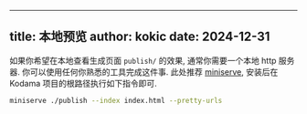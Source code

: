 
---
title: 本地预览
author: kokic
date: 2024-12-31
---

如果你希望在本地查看生成页面 `publish/` 的效果, 通常你需要一个本地 http 服务器. 你可以使用任何你熟悉的工具完成这件事. 此处推荐 [miniserve](https://github.com/svenstaro/miniserve), 安装后在 Kodama 项目的根路径执行如下指令即可. 

```sh
miniserve ./publish --index index.html --pretty-urls
```
